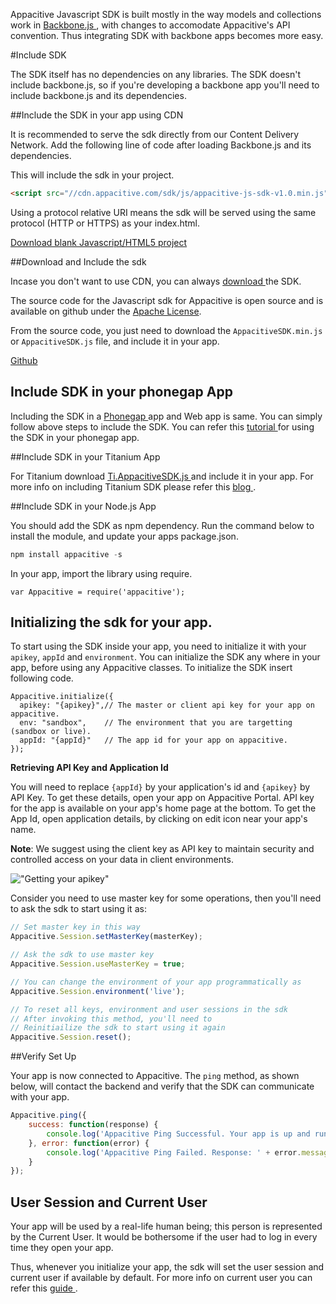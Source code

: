 ﻿Appacitive Javascript SDK is built mostly in the way models and collections work in <a href="http://backbonejs.org/" target="_blank">Backbone.js <i class="glyphicon glyphicon-share-alt"></i></a>, with changes to accomodate Appacitive's API  convention. Thus integrating SDK with backbone apps becomes more easy.

#Include SDK

The SDK itself has no dependencies on any libraries. The SDK doesn't include backbone.js, so if you're developing a backbone app you'll need to include backbone.js and its dependencies.

##Include the SDK in your app using CDN

It is recommended to serve the sdk directly from our Content Delivery Network. Add the following line of code after loading Backbone.js and its dependencies.

This will include the sdk in your project.

```html
<script src="//cdn.appacitive.com/sdk/js/appacitive-js-sdk-v1.0.min.js"></script>
```
Using a protocol relative URI means the sdk will be served using the same protocol (HTTP or HTTPS) as your index.html.

<a title="Download blank Javascript/HTML5 project" class="btn btn-success" href="http://cdn.appacitive.com/devcenter/javascript/js_appacitive_empty_project.zip"><i class="glyphicon glyphicon-download-alt"></i>  Download blank Javascript/HTML5 project</a>

##Download and Include the sdk 

Incase you don't want to use CDN, you can always <a href="/javascript/downloads" target="_blank">download <i class="glyphicon glyphicon-share-alt"></i></a> the SDK.

The source code for the Javascript sdk for Appacitive is open source and
is available on github under the [Apache License](https://github.com/chiragsanghvi/JavascriptSDK/blob/master/License).

From the source code, you just need to download the `AppacitiveSDK.min.js` or `AppacitiveSDK.js` file, and include it in your app.

<a title="View on Github" class="btn btn-success <%- github %>" target="_blank" href="https://github.com/chiragsanghvi/JavascriptSDK">Github <i class="glyphicon glyphicon-share-alt"></i></a>

## Include SDK in your phonegap App

Including the SDK in a <a href="http://phonegap.com/" target="_blank">Phonegap <i class="glyphicon glyphicon-share-alt"></i></a> app and Web app is same. You can simply follow above steps to include the SDK. You can refer this <a  target="_blank" href="">tutorial <i class="glyphicon glyphicon-share-alt"></i></a> for using the SDK in your phonegap app. 

##Include SDK in your Titanium App

For Titanium download <a href="/javascript/downloads" target="_blank">Ti.AppacitiveSDK.js <i class="glyphicon glyphicon-share-alt"></i></a> and include it in your app. For more info on including Titanium SDK please refer this <a  target="_blank" href="">blog <i class="glyphicon glyphicon-share-alt"></i></a>.

##Include SDK in your Node.js App

You should add the SDK as npm dependency. Run the command below to install the module, and update your apps package.json.

```javascript
npm install appacitive -s
```

In your app, import the library using require.

```
var Appacitive = require('appacitive');
```

## Initializing the sdk for your app.

To start using the SDK inside your app, you need to initialize it with your `apikey`, `appId` and `environment`. You can initialize the SDK any where in your app, before using any Appacitive classes. To initialize the SDK insert following code.

```javscript
Appacitive.initialize({ 
  apikey: "{apikey}",// The master or client api key for your app on appacitive.
  env: "sandbox", 	 // The environment that you are targetting (sandbox or live).
  appId: "{appId}"	 // The app id for your app on appacitive. 
});
```

**Retrieving API Key and Application Id**

You will need to replace `{appId}` by your application's id and `{apikey}` by API Key. To get these details, open your app on Appacitive Portal. API key for the app is available on your app's home page at the bottom. To get the App Id, open application details, by clicking on edit icon near your app's name.

**Note**: We suggest using the client key as API key to maintain security and controlled access on your data in client environments. 

!["Getting your apikey"](http://cdn.appacitive.com/devcenter/root/dashboard.png)

Consider you need to use master key for some operations, then you'll need to ask the sdk to start using it as:

```javascript
// Set master key in this way
Appacitive.Session.setMasterKey(masterKey);

// Ask the sdk to use master key
Appacitive.Session.useMasterKey = true;

// You can change the environment of your app programmatically as
Appacitive.Session.environment('live');

// To reset all keys, environment and user sessions in the sdk
// After invoking this method, you'll need to
// Reinitiailize the sdk to start using it again
Appacitive.Session.reset();
```

##Verify Set Up

Your app is now connected to Appacitive. The `ping` method, as shown below, will contact the backend and verify that the SDK can communicate with your app.

```javascript
Appacitive.ping({
	success: function(response) {
	    console.log('Appacitive Ping Successful. Your app is up and running.');
	}, error: function(error) {
	    console.log('Appacitive Ping Failed. Response: ' + error.message);
	}
});
```

## User Session and Current User

Your app will be used by a real-life human being; this person is represented by the Current User. It would be bothersome if the user had to log in every time they open your app. 

Thus, whenever you initialize your app, the sdk will set the user session and current user if available by default. For more info on current user you can refer this <a  target="_blank" href="/javascript/users/guides.html#current-user">guide <i class="glyphicon glyphicon-share-alt"></i></a>.
